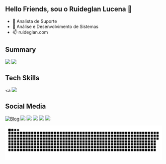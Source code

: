 ## Hello Friends, sou o Ruideglan Lucena 👋

- 🔭 Analista de Suporte
- 🌱 Análise e Desenvolvimento de Sistemas
- 📫 ruideglan.com
## Summary
<div>
    <picture>
    <source
      srcset="https://github-readme-stats.vercel.app/api?username=ruideglan&show_icons=true&rank_icon=github&theme=merko"
      media="(prefers-color-scheme: dark)"
    />
    <source
      srcset="https://github-readme-stats.vercel.app/api?username=ruideglan&show_icons=true&rank_icon=github&theme=catppuccin_latte"
      media="(prefers-color-scheme: light), (prefers-color-scheme: no-preference)"
    />
    <img src="https://github-readme-stats.vercel.app/api?username=ruideglan&show_icons=true" />
  </picture> 
  <picture>
    <source
      srcset="https://github-readme-stats.vercel.app/api/top-langs?username=ruideglan&layout=compact&langs_count=8&card_width=360&theme=merko"
      media="(prefers-color-scheme: dark)"
    />
    <source
      srcset="https://github-readme-stats.vercel.app/api/top-langs?username=ruideglan&layout=compact&langs_count=8&card_width=360&theme=catppuccin_latte"
      media="(prefers-color-scheme: light), (prefers-color-scheme: no-preference)"
    />
    <img src="https://github-readme-stats.vercel.app/api?username=ruideglan&show_icons=true" />
  </picture> 
</div>
<!--
<div>
<a href="https://github.com/anuraghazra/github-readme-stats">
  <img align="center" src="https://github-readme-stats.vercel.app/api/pin/?username=ruideglan&repo=Feedbro_pt_BR" />
</a>
<a href="https://github.com/anuraghazra/convoychat">
  <img align="center" src="https://github-readme-stats.vercel.app/api/pin/?username=ruideglan&repo=lidiavillachic.github.io" />
</a>
</div>
site com badges: https://dev.to/envoy_/150-badges-for-github-pnk
-->

## Tech Skills
<a <a href=""><img src="https://img.shields.io/badge/Windows-0078D6?style=for-the-badge&logo=windows&logoColor=white" target="_blank"></a>

## Social Media
[![Blog](https://img.shields.io/website?label=Ruideglan.com&style=for-the-badge&url=https://www.ruideglan.com/)](https://www.ruideglan.com/)
<a href="https://linkedin.com/in/ruideglan"><img src="https://img.shields.io/badge/LinkedIn-0077B5?style=for-the-badge&logo=linkedin&logoColor=white" target="_blank"></a>
<a href="https://instagram.com/ruideglan"><img src="https://img.shields.io/badge/Instagram-E4405F?style=for-the-badge&logo=instagram&logoColor=white" target="_blank"></a>
<a href="https://youtube.com/@ruideglanoficial"><img src="https://img.shields.io/badge/YouTube-FF0000?style=for-the-badge&logo=youtube&logoColor=white" target="_blank"></a>
<a href="https://t.me/ruideglan"><img src="https://img.shields.io/badge/Telegram-2CA5E0?style=for-the-badge&logo=telegram&logoColor=white" target="_blank"></a>
<a href="https://wa.me/5561983409985"><img src="https://img.shields.io/badge/WhatsApp-25D366?style=for-the-badge&logo=whatsapp&logoColor=white" target="_blank"></a>

<picture>
  <source media="(prefers-color-scheme: dark)" srcset="https://github.com/ruideglan/ruideglan/blob/output/github-snake-dark.svg">
  <img alt="Github-Snake" src="https://github.com/ruideglan/ruideglan/blob/output/github-snake.svg">
</picture>

<!--
<picture>
  <source media="(prefers-color-scheme: dark)" srcset="https://github.com/ruideglan/ruideglan/blob/output/github-snake-dark.svg" />
  <source media="(prefers-color-scheme: light)" srcset="https://github.com/ruideglan/ruideglan/blob/output/github-snake.svg" />
  <img alt="github-snake" src="github-snake.svg" />
</picture>
-->
